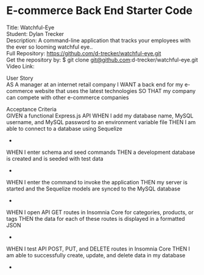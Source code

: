 # E-commerce Back End Starter Code

Title: Watchful-Eye</br>
Student: Dylan Trecker</br>
Description: A command-line application that tracks your employees with the ever so looming watchful eye..</br>
Full Repository: https://github.com/d-trecker/watchful-eye.git</br>
Get the repository by: $ git clone git@github.com:d-trecker/watchful-eye.git </br>
Video Link:  </br>

User Story</br>
AS A manager at an internet retail company
I WANT a back end for my e-commerce website that uses the latest technologies
SO THAT my company can compete with other e-commerce companies

Acceptance Criteria</br>
GIVEN a functional Express.js API
WHEN I add my database name, MySQL username, and MySQL password to an environment variable file
THEN I am able to connect to a database using Sequelize

- 

WHEN I enter schema and seed commands
THEN a development database is created and is seeded with test data

- 

WHEN I enter the command to invoke the application
THEN my server is started and the Sequelize models are synced to the MySQL database

- 

WHEN I open API GET routes in Insomnia Core for categories, products, or tags
THEN the data for each of these routes is displayed in a formatted JSON

- 

WHEN I test API POST, PUT, and DELETE routes in Insomnia Core
THEN I am able to successfully create, update, and delete data in my database

- 